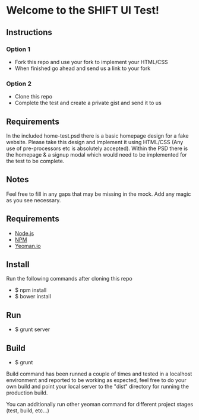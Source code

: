 # Welcome to the SHIFT UI Test!

## Instructions
### Option 1
* Fork this repo and use your fork to implement your HTML/CSS
* When finished go ahead and send us a link to your fork

### Option 2
* Clone this repo 
* Complete the test and create a private gist and send it to us

## Requirements
In the included home-test.psd there is a basic homepage design for a fake website. Please take this design and implement it using HTML/CSS (Any use of pre-processors etc is absolutely accepted). Within the PSD there is the homepage & a signup modal which would need to be implemented for the test to be complete.

## Notes
Feel free to fill in any gaps that may be missing in the mock. Add any magic as you see necessary.

## Requirements
* [Node.js](http://nodejs.org)
* [NPM](https://www.npmjs.org)
* [Yeoman.io](http://yeoman.io)

## Install
Run the following commands after cloning this repo
* $ npm install
* $ bower install

## Run
* $ grunt server

## Build
* $ grunt

Build command has been runned a couple of times and tested in a localhost environment and reported to be working as expected, feel free to do your own build and point your local server to the "dist" directory for running the production build.

You can additionally run other yeoman command for different project stages (test, build, etc...)
